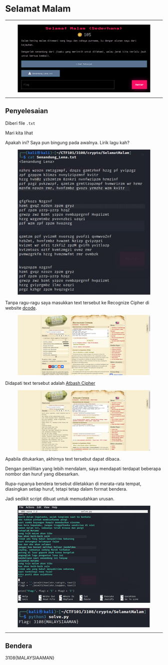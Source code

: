# Selamat Malam

***

<figure><img src="../../../../.gitbook/assets/image (8) (1) (1) (1) (1).png" alt=""><figcaption></figcaption></figure>

***

## Penyelesaian

Diberi file `.txt`

Mari kita lihat

Apakah ini? Saya pun bingung pada awalnya. Lirik lagu kah?

<figure><img src="../../../../.gitbook/assets/image (9) (1) (1) (1).png" alt=""><figcaption></figcaption></figure>

Tanpa ragu-ragu saya masukkan text tersebut ke Recognize Cipher di website [dcode](https://www.dcode.fr/).

<figure><img src="../../../../.gitbook/assets/image (10) (1) (1).png" alt=""><figcaption></figcaption></figure>

Didapati text tersebut adalah [Atbash Cipher](https://www.geeksforgeeks.org/implementing-atbash-cipher/)

<figure><img src="../../../../.gitbook/assets/image (11) (1) (1).png" alt=""><figcaption></figcaption></figure>

Apabila ditukarkan, akhirnya text tersebut dapat dibaca.

Dengan penilitian yang lebih mendalam, saya mendapati terdapat beberapa nombor dan huruf yang dibesarkan.

Rupa-rupanya bendera tersebut diletakkan di merata-rata tempat, diasingkan setiap huruf, tetapi tetap dalam format bendera.

Jadi sedikit script dibuat untuk memudahkan urusan.

<figure><img src="../../../../.gitbook/assets/image (12) (1) (1).png" alt=""><figcaption></figcaption></figure>

<figure><img src="../../../../.gitbook/assets/image (13) (1).png" alt=""><figcaption></figcaption></figure>

***

## Bendera

3108{MALAYSIAAMAN}
